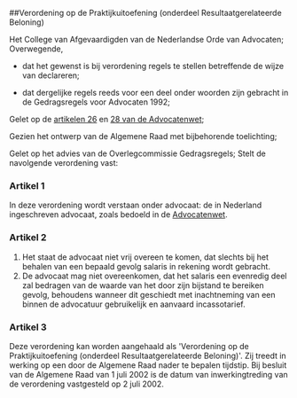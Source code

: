 <meta http-equiv='Content-Type' content='text/html; charset=utf-8' />

##Verordening op de Praktijkuitoefening (onderdeel Resultaatgerelateerde Beloning)

Het College van Afgevaardigden van de Nederlandse Orde van Advocaten;  
Overwegende,

- dat het gewenst is bij verordening regels te stellen betreffende de wijze van declareren;

- dat dergelijke regels reeds voor een deel onder woorden zijn gebracht in de Gedragsregels voor Advocaten 1992;

Gelet op de [artikelen 26](../../../../../../../../../wet/advocatenwet/BWBR0002093/README.md) en [28 van de Advocatenwet](../../../../../../../../../wet/advocatenwet/BWBR0002093/README.md);

Gezien het ontwerp van de Algemene Raad met bijbehorende toelichting;

Gelet op het advies van de Overlegcommissie Gedragsregels;
Stelt de navolgende verordening vast:    

### Artikel  1  

In deze verordening wordt verstaan onder advocaat: de in Nederland ingeschreven advocaat, zoals bedoeld in de [Advocatenwet](../../../../../../../../../wet/advocatenwet/BWBR0002093/README.md).  

### Artikel  2  

1.  Het staat de advocaat niet vrij overeen te komen, dat slechts bij het behalen van een bepaald gevolg salaris in rekening wordt gebracht.   
2.  De advocaat mag niet overeenkomen, dat het salaris een evenredig deel zal bedragen van de waarde van het door zijn bijstand te bereiken gevolg, behoudens wanneer dit geschiedt met inachtneming van een binnen de advocatuur gebruikelijk en aanvaard incassotarief.   

### Artikel  3  

Deze verordening kan worden aangehaald als 'Verordening op de Praktijkuitoefening (onderdeel Resultaatgerelateerde Beloning)'. Zij treedt in werking op een door de Algemene Raad nader te bepalen tijdstip. Bij besluit van de Algemene Raad van 1 juli 2002 is de datum van inwerkingtreding van de verordening vastgesteld op 2 juli 2002.  
